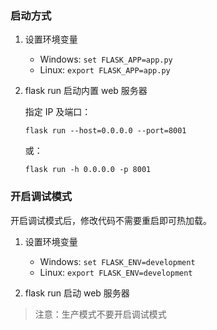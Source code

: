### 启动方式

1. 设置环境变量

   - Windows: `set FLASK_APP=app.py`
   - Linux: `export FLASK_APP=app.py`

2. flask run 启动内置 web 服务器

   指定 IP 及端口：

    ```
    flask run --host=0.0.0.0 --port=8001 
    ```

   或：

    ```angular2html
    flask run -h 0.0.0.0 -p 8001 
    ```

### 开启调试模式

开启调试模式后，修改代码不需要重启即可热加载。

1. 设置环境变量

   - Windows: `set FLASK_ENV=development`
   - Linux: `export FLASK_ENV=development`

2. flask run 启动 web 服务器

> 注意：生产模式不要开启调试模式
